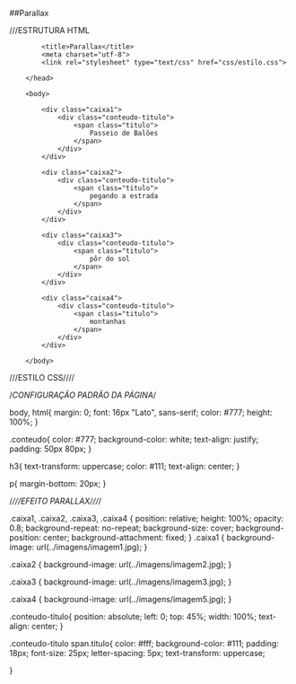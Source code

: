 ##Parallax 

///ESTRUTURA HTML

<html>
		<head>

			<title>Parallax</title>
			<meta charset="utf-8">
			<link rel="stylesheet" type="text/css" href="css/estilo.css">

		</head>

		<body>

			<div class="caixa1">
				<div class="conteudo-titulo">
					<span class="titulo">
						Passeio de Balões
					</span>
				</div>
			</div>			

			<div class="caixa2">
				<div class="conteudo-titulo">
					<span class="titulo">
						pegando a estrada
					</span>
				</div>
			</div>
			
			<div class="caixa3">
				<div class="conteudo-titulo">
					<span class="titulo">
						pôr do sol
					</span>
				</div>
			</div>

			<div class="caixa4">
				<div class="conteudo-titulo">
					<span class="titulo">
						montanhas
					</span>
				</div>
			</div>

		</body>

</html>



///ESTILO CSS////



/*CONFIGURAÇÃO PADRÃO DA PÁGINA*/

body, html{
	margin: 0;
	font: 16px "Lato", sans-serif;
	color: #777;
	height: 100%;
}

.conteudo{
	color: #777;
	background-color: white;
	text-align: justify;
	padding: 50px 80px;
}

h3{
	text-transform: uppercase;
	color: #111;
	text-align: center;
}

p{
	margin-bottom: 20px;
}

/*///EFEITO PARALLAX///*/

.caixa1, .caixa2, .caixa3, .caixa4 {
	position: relative;
	height: 100%;
	opacity: 0.8;
	background-repeat: no-repeat;
	background-size: cover;
	background-position: center;
	background-attachment: fixed;
}
.caixa1 {
	background-image: url(../imagens/imagem1.jpg);
}

.caixa2 {
	background-image: url(../imagens/imagem2.jpg);
}

.caixa3 {
	background-image: url(../imagens/imagem3.jpg);
}

.caixa4 {
	background-image: url(../imagens/imagem5.jpg);
}

.conteudo-titulo{
	position: absolute;
	left: 0;
	top: 45%;
	width: 100%;
	text-align: center;
}

.conteudo-titulo span.titulo{
	color: #fff;
	background-color: #111;
	padding: 18px;
	font-size: 25px;
	letter-spacing: 5px;
	text-transform: uppercase;

}
